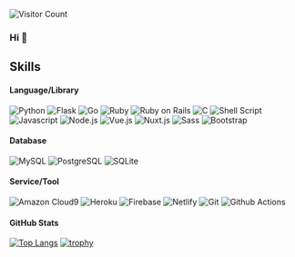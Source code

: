 ![Visitor Count](https://komarev.com/ghpvc/?username=broccolingual&style=flat-square&color=orange)

### Hi 👋

## Skills

#### Language/Library

<p>
<img alt="Python" src="https://img.shields.io/badge/-Python-3776AB.svg?logo=python&style=flat-square&logoColor=white">
<img alt="Flask" src="https://img.shields.io/badge/Flask-000000?style=flat-square&logo=flask&logoColor=white">
<img alt="Go" src="https://img.shields.io/badge/-Go-007d9c.svg?logo=go&style=flat-square&logoColor=white">
<img alt="Ruby" src="https://img.shields.io/badge/Ruby-CC342D?style=flat-square&logo=ruby&logoColor=white" />
<img alt="Ruby on Rails" src="https://img.shields.io/badge/Ruby_on_Rails-CC0000?style=flat-square&logo=ruby-on-rails&logoColor=white" />
<img alt="C" src="https://img.shields.io/badge/-C-A8B9CC.svg?logo=c&style=flat-square&logoColor=black">
<img alt="Shell Script" src="https://img.shields.io/badge/Shell_Script-121011?style=flat-square&logo=gnu-bash&logoColor=white" />
<img alt="Javascript" src="https://img.shields.io/badge/Javascript-F7DF1E.svg?logo=javascript&style=flat-square&logoColor=black">
<img alt="Node.js" src="https://img.shields.io/badge/Node.js-43853D?style=flat-square&logo=node.js&logoColor=white">
<img alt="Vue.js" src="https://img.shields.io/badge/-Vue.js-4FC08D?style=flat-square&logo=vue.js&logoColor=white" />
<img alt="Nuxt.js" src="https://img.shields.io/badge/-Nuxt.js-00C58E?style=flat-square&logo=nuxt.js&logoColor=white" />
<img alt="Sass" src="https://img.shields.io/badge/-Sass-CC6699?style=flat-square&logo=sass&logoColor=white" />
<img alt="Bootstrap" src="https://img.shields.io/badge/-Bootstrap-563D7C?style=flat-square&logo=bootstrap&logoColor=white" />
</p>

#### Database

<p>
<img alt="MySQL" src="https://img.shields.io/badge/MySQL-00000F?style=flat-square&logo=mysql&logoColor=white" />
<img alt="PostgreSQL" src="https://img.shields.io/badge/PostgreSQL-316192?style=flat-square&logo=postgresql&logoColor=white" />
<img alt="SQLite" src="https://img.shields.io/badge/SQLite-07405E?style=flat-square&logo=sqlite&logoColor=white" />
</p>
  
#### Service/Tool

<p>
<img alt="Amazon Cloud9" src="https://img.shields.io/badge/Amazon_Cloud9-232F3E?style=flat-square&logo=amazon-aws&logoColor=white" />
<img alt="Heroku" src="https://img.shields.io/badge/-Heroku-430098?style=flat-square&logo=heroku&logoColor=white" />
<img alt="Firebase" src="https://img.shields.io/badge/-Firebase-FFCA28?style=flat-square&logo=firebase&logoColor=black" />
<img alt="Netlify" src="https://img.shields.io/badge/Netlify-00C7B7?style=flat-square&logo=netlify&logoColor=white" />
<img alt="Git" src="https://img.shields.io/badge/-Git-F05032?style=flat-square&logo=git&logoColor=white" />
<img alt="Github Actions" src="https://img.shields.io/badge/-Github_Actions-2088FF?style=flat-square&logo=github-actions&logoColor=white" />
</p>

#### GitHub Stats

[![Top Langs](https://github-readme-stats.vercel.app/api/top-langs/?username=broccolingual&layout=compact)](https://github.com/anuraghazra/github-readme-stats)
[![trophy](https://github-profile-trophy.vercel.app/?username=broccolingual&theme=onedark)](https://github.com/ryo-ma/github-profile-trophy)

</a>
